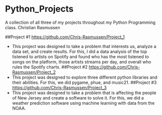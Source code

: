 # Python_Projects
A collection of all three of my projects throughout my Python Programming class.
Christian Rasmussen

##Project #1
https://github.com/Chris-Rasmussen/Project_1
- This project was designed to take a problem that interests us, analyze a data set, and create results. For this, I did a data analysis of the top listened to artists on Spotify and found who has the most listened to songs on the platform, those artists streams per day, and overall who rules the Spotify charts.
##Project #2
https://github.com/Chris-Rasmussen/Project_2
- This project was designed to explore three different python libraries and their abilities. For this, we did pygame, phue, and music21.
##Project #3
https://github.com/Chris-Rasmussen/Project_3
- This project was designed to take a problem that is affecting the people of New Jersey and create a software to solve it. For this, we did a weather prediction software using machine learning with data from the NOAA.
